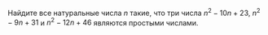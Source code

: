 Найдите все натуральные числа $n$ такие, что три числа ${{n}^{2}}-10n+23$, ${{n}^{2}}-9n+31$ и ${{n}^{2}}-12n+46$ являются простыми числами.